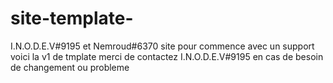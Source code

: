 # site-template-
I.N.O.D.E.V#9195 et Nemroud#6370
site pour commence avec un support voici la v1 de tmplate merci de contactez 
I.N.O.D.E.V#9195 en cas de besoin de changement ou probleme
